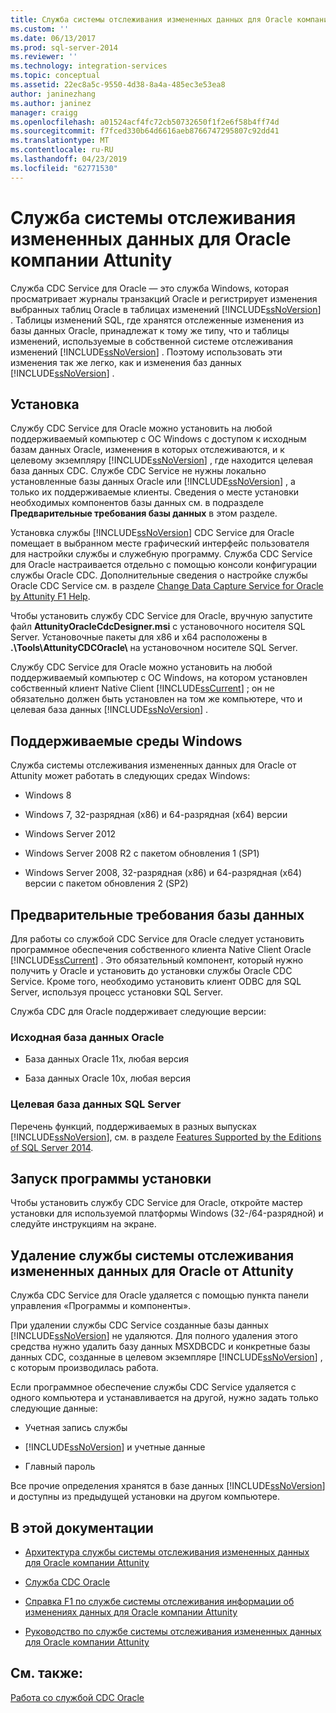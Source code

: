 ```yaml
---
title: Служба системы отслеживания измененных данных для Oracle компании Attunity | Документы Майкрософт
ms.custom: ''
ms.date: 06/13/2017
ms.prod: sql-server-2014
ms.reviewer: ''
ms.technology: integration-services
ms.topic: conceptual
ms.assetid: 22ec8a5c-9550-4d38-8a4a-485ec3e53ea8
author: janinezhang
ms.author: janinez
manager: craigg
ms.openlocfilehash: a01524acf4fc72cb50732650f1f2e6f58b4ff74d
ms.sourcegitcommit: f7fced330b64d6616aeb8766747295807c92dd41
ms.translationtype: MT
ms.contentlocale: ru-RU
ms.lasthandoff: 04/23/2019
ms.locfileid: "62771530"
---
```

# <a name="change-data-capture-service-for-oracle-by-attunity"></a>Служба системы отслеживания измененных данных для Oracle компании Attunity
  Служба CDC Service для Oracle ― это служба Windows, которая просматривает журналы транзакций Oracle и регистрирует изменения выбранных таблиц Oracle в таблицах изменений [!INCLUDE[ssNoVersion](../../includes/ssnoversion-md.md)] . Таблицы изменений SQL, где хранятся отслеженные изменения из базы данных Oracle, принадлежат к тому же типу, что и таблицы изменений, используемые в собственной системе отслеживания изменений [!INCLUDE[ssNoVersion](../../includes/ssnoversion-md.md)] . Поэтому использовать эти изменения так же легко, как и изменения баз данных [!INCLUDE[ssNoVersion](../../includes/ssnoversion-md.md)] .  
  
## <a name="installation"></a>Установка  
 Службу CDC Service для Oracle можно установить на любой поддерживаемый компьютер с ОС Windows с доступом к исходным базам данных Oracle, изменения в которых отслеживаются, и к целевому экземпляру [!INCLUDE[ssNoVersion](../../includes/ssnoversion-md.md)] , где находится целевая база данных CDC. Службе CDC Service не нужны локально установленные базы данных Oracle или [!INCLUDE[ssNoVersion](../../includes/ssnoversion-md.md)] , а только их поддерживаемые клиенты. Сведения о месте установки необходимых компонентов базы данных см. в подразделе **Предварительные требования базы данных** в этом разделе.  
  
 Установка службы [!INCLUDE[ssNoVersion](../../includes/ssnoversion-md.md)] CDC Service для Oracle помещает в выбранном месте графический интерфейс пользователя для настройки службы и служебную программу. Служба CDC Service для Oracle настраивается отдельно с помощью консоли конфигурации службы Oracle CDC. Дополнительные сведения о настройке службы Oracle CDC Service см. в разделе [Change Data Capture Service for Oracle by Attunity F1 Help](change-data-capture-service-for-oracle-by-attunity-f1-help.md).  
  
 Чтобы установить службу CDC Service для Oracle, вручную запустите файл **AttunityOracleCdcDesigner.msi** с установочного носителя SQL Server. Установочные пакеты для x86 и x64 расположены в **.\Tools\AttunityCDCOracle\\**  на установочном носителе SQL Server.  
  
 Службу CDC Service для Oracle можно установить на любой поддерживаемый компьютер с ОС Windows, на котором установлен собственный клиент Native Client [!INCLUDE[ssCurrent](../../includes/sscurrent-md.md)] ; он не обязательно должен быть установлен на том же компьютере, что и целевая база данных [!INCLUDE[ssNoVersion](../../includes/ssnoversion-md.md)] .  
  
## <a name="supported-windows-environments"></a>Поддерживаемые среды Windows  
 Служба системы отслеживания измененных данных для Oracle от Attunity может работать в следующих средах Windows:  
  
-   Windows 8  
  
-   Windows 7, 32-разрядная (x86) и 64-разрядная (x64) версии  
  
-   Windows Server 2012  
  
-   Windows Server 2008 R2 с пакетом обновления 1 (SP1)  
  
-   Windows Server 2008, 32-разрядная (x86) и 64-разрядная (x64) версии с пакетом обновления 2 (SP2)  
  
## <a name="database-prerequisites"></a>Предварительные требования базы данных  
 Для работы со службой CDC Service для Oracle следует установить программное обеспечения собственного клиента Native Client Oracle [!INCLUDE[ssCurrent](../../includes/sscurrent-md.md)] . Это обязательный компонент, который нужно получить у Oracle и установить до установки службы Oracle CDC Service. Кроме того, необходимо установить клиент ODBC для SQL Server, используя процесс установки SQL Server.  
  
 Служба CDC для Oracle поддерживает следующие версии:  
  
### <a name="source-oracle-database"></a>Исходная база данных Oracle  
  
-   База данных Oracle 11x, любая версия  
  
-   База данных Oracle 10x, любая версия  
  
### <a name="target-sql-server-database"></a>Целевая база данных SQL Server  
 Перечень функций, поддерживаемых в разных выпусках [!INCLUDE[ssNoVersion](../../includes/ssnoversion-md.md)], см. в разделе [Features Supported by the Editions of SQL Server 2014](../../getting-started/features-supported-by-the-editions-of-sql-server-2014.md).  
  
## <a name="running-the-installation-program"></a>Запуск программы установки  
 Чтобы установить службу CDC Service для Oracle, откройте мастер установки для используемой платформы Windows (32-/64-разрядной) и следуйте инструкциям на экране.  
  
## <a name="uninstalling-change-data-capture-service-for-oracle-by-attunity"></a>Удаление службы системы отслеживания измененных данных для Oracle от Attunity  
 Служба CDC Service для Oracle удаляется с помощью пункта панели управления «Программы и компоненты».  
  
 При удалении службы CDC Service созданные базы данных [!INCLUDE[ssNoVersion](../../includes/ssnoversion-md.md)] не удаляются. Для полного удаления этого средства нужно удалить базу данных MSXDBCDC и конкретные базы данных CDC, созданные в целевом экземпляре [!INCLUDE[ssNoVersion](../../includes/ssnoversion-md.md)] , с которым производилась работа.  
  
 Если программное обеспечение службы CDC Service удаляется с одного компьютера и устанавливается на другой, нужно задать только следующие данные:  
  
-   Учетная запись службы  
  
-   [!INCLUDE[ssNoVersion](../../includes/ssnoversion-md.md)] и учетные данные  
  
-   Главный пароль  
  
 Все прочие определения хранятся в базе данных [!INCLUDE[ssNoVersion](../../includes/ssnoversion-md.md)] и доступны из предыдущей установки на другом компьютере.  
  
## <a name="in-this-documentation"></a>В этой документации  
  
-   [Архитектура службы системы отслеживания измененных данных для Oracle компании Attunity](change-data-capture-service-for-oracle-by-attunity-system-architecture.md)  
  
-   [Служба CDC Oracle](the-oracle-cdc-service.md)  
  
-   [Справка F1 по службе системы отслеживания информации об изменениях данных для Oracle компании Attunity](change-data-capture-service-for-oracle-by-attunity-f1-help.md)  
  
-   [Руководство по службе системы отслеживания измененных данных для Oracle компании Attunity](change-data-capture-service-for-oracle-by-attunity-how-to-guide.md)  
  
## <a name="see-also"></a>См. также:  
 [Работа со службой CDC Oracle](working-with-the-oracle-cdc-service.md)  
  
  
